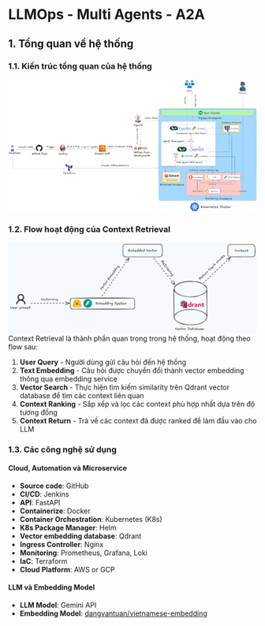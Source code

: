 # LLMOps - Multi Agents - A2A 

## 1. Tổng quan về hệ thống

### 1.1. Kiến trúc tổng quan của hệ thống
![Kiến trúc hoạt động của hệ thống](images/architecture_multi_agents.png)

### 1.2. Flow hoạt động của Context Retrieval
![Flow hoạt động của Context Retrieval](images/context_retrieval.png)
Context Retrieval là thành phần quan trọng trong hệ thống, hoạt động theo flow sau:
1. **User Query** - Người dùng gửi câu hỏi đến hệ thống
2. **Text Embedding** - Câu hỏi được chuyển đổi thành vector embedding thông qua embedding service
3. **Vector Search** - Thực hiện tìm kiếm similarity trên Qdrant vector database để tìm các context liên quan
4. **Context Ranking** - Sắp xếp và lọc các context phù hợp nhất dựa trên độ tương đồng
5. **Context Return** - Trả về các context đã được ranked để làm đầu vào cho LLM

### 1.3. Các công nghệ sử dụng
#### Cloud, Automation và Microservice
- **Source code**:	GitHub
- **CI/CD**:	Jenkins
- **API**:	FastAPI
- **Containerize**:	Docker
- **Container Orchestration**:	Kubernetes (K8s)
- **K8s Package Manager**:	Helm
- **Vector embedding database**:	Qdrant
- **Ingress Controller**:	Nginx
- **Monitoring**:	Prometheus, Grafana, Loki
- **IaC**:	Terraform
- **Cloud Platform**:	AWS or GCP
#### LLM và Embedding Model
- **LLM Model**: Gemini API
- **Embedding Model**: [dangvantuan/vietnamese-embedding](https://huggingface.co/dangvantuan/vietnamese-embedding)
